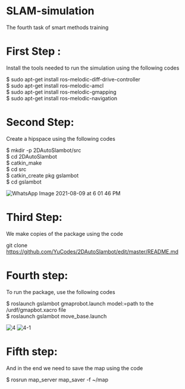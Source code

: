 # SLAM-simulation
The fourth task of smart methods training

# First Step :
Install the tools needed to run the simulation using the following codes

$ sudo apt-get install ros-melodic-diff-drive-controller\
$ sudo apt-get install ros-melodic-amcl\
$ sudo apt-get install ros-melodic-gmapping\
$ sudo apt-get install ros-melodic-navigation

# Second Step:
Create a hipspace using the following codes

$ mkdir -p 2DAutoSlambot/src\
$ cd 2DAutoSlambot\
$ catkin_make\
$ cd src\
$ catkin_create pkg gslambot\
$ cd gslambot

![WhatsApp Image 2021-08-09 at 6 01 46 PM](https://user-images.githubusercontent.com/86194970/128728954-700d864d-32da-4aeb-aa1d-faa9c1a87302.jpeg)

# Third Step:
We make copies of the package using the code

git clone https://github.com/YuCodes/2DAutoSlambot/edit/master/README.md

# Fourth step:
To run the package, use the following codes

$ roslaunch gslambot gmaprobot.launch model:=path to the /urdf/gmapbot.xacro file\
$ roslaunch gslambot move_base.launch

![4](https://user-images.githubusercontent.com/86194970/128729142-1b6cfed8-a338-45a4-9470-4b07406a0e5b.png)
![4-1](https://user-images.githubusercontent.com/86194970/128729160-bba1845c-6676-49b7-a9e5-fc078a6d50cf.png)

# Fifth step:
And in the end we need to save the map using the code

$ rosrun map_server map_saver -f ~/map
